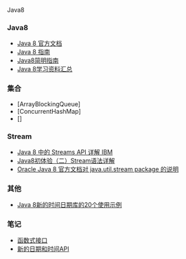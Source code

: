Java8

### Java8
* [Java 8 官方文档]()
* [Java 8 指南](http://ifeve.com/java-8-tutorial/)
* [Java8简明指南](http://ifeve.com/java8/)
* [Java 8学习资料汇总](http://ifeve.com/java8-learning-resources/)

### 集合
*  [ArrayBlockingQueue]
*  [ConcurrentHashMap]
*  []
### Stream
* [Java 8 中的 Streams API 详解 IBM](http://www.ibm.com/developerworks/cn/java/j-lo-java8streamapi/)
* [Java8初体验（二）Stream语法详解](http://ifeve.com/stream/)
* [Oracle Java 8 官方文档对 java.util.stream package 的说明](http://docs.oracle.com/javase/8/docs/api/java/util/stream/package-summary.html)

### 其他
* [Java 8新的时间日期库的20个使用示例](http://ifeve.com/20-examples-of-date-and-time-api-from-java8/)

### 笔记
* [函数式接口](https://github.com/upan/cheat-sheet/wiki/functional-interface)
* [新的日期和时间API](https://github.com/upan/cheat-sheet/wiki/new-datetime-api)
